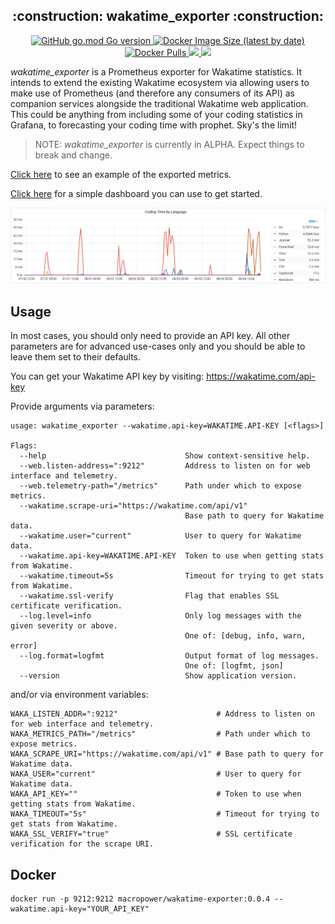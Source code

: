 <h2 align="center">:construction: wakatime_exporter :construction:</h2>
<p align="center">
  <a href="#" target="blank">
    <img alt="GitHub go.mod Go version" src="https://img.shields.io/github/go-mod/go-version/MacroPower/wakatime_exporter">
  </a>
  <a href="https://hub.docker.com/r/macropower/wakatime-exporter" target="blank">
    <img alt="Docker Image Size (latest by date)" src="https://img.shields.io/docker/image-size/macropower/wakatime-exporter?color=green">
  </a>
  <a href="https://hub.docker.com/r/macropower/wakatime-exporter" target="blank">
    <img alt="Docker Pulls" src="https://img.shields.io/docker/pulls/macropower/wakatime-exporter">
  </a>
  <a href="https://goreportcard.com/report/github.com/MacroPower/wakatime_exporter" target="blank">
    <img src="https://goreportcard.com/badge/github.com/MacroPower/wakatime_exporter">
  </a>
  <a href="https://codeclimate.com/github/MacroPower/wakatime_exporter/maintainability" target="blank">
    <img src="https://api.codeclimate.com/v1/badges/ed191a2b4937b9f87096/maintainability">
  </a>
</p>

_wakatime_exporter_ is a Prometheus exporter for Wakatime statistics. It intends to extend the existing Wakatime ecosystem via allowing users to make use of Prometheus (and therefore any consumers of its API) as companion services alongside the traditional Wakatime web application. This could be anything from including some of your coding statistics in Grafana, to forecasting your coding time with prophet. Sky's the limit!

> NOTE: _wakatime_exporter_ is currently in ALPHA. Expect things to break and change.

[Click here](METRICS.md) to see an example of the exported metrics.

[Click here](https://grafana.com/grafana/dashboards/12790) for a simple dashboard you can use to get started.

<a href="#"><img src="example.png"></a>

## Usage

In most cases, you should only need to provide an API key.
All other parameters are for advanced use-cases only and you should be able to leave them set to their defaults.

You can get your Wakatime API key by visiting: https://wakatime.com/api-key

Provide arguments via parameters:

```text
usage: wakatime_exporter --wakatime.api-key=WAKATIME.API-KEY [<flags>]

Flags:
  --help                               Show context-sensitive help.
  --web.listen-address=":9212"         Address to listen on for web interface and telemetry.
  --web.telemetry-path="/metrics"      Path under which to expose metrics.
  --wakatime.scrape-uri="https://wakatime.com/api/v1"
                                       Base path to query for Wakatime data.
  --wakatime.user="current"            User to query for Wakatime data.
  --wakatime.api-key=WAKATIME.API-KEY  Token to use when getting stats from Wakatime.
  --wakatime.timeout=5s                Timeout for trying to get stats from Wakatime.
  --wakatime.ssl-verify                Flag that enables SSL certificate verification.
  --log.level=info                     Only log messages with the given severity or above.
                                       One of: [debug, info, warn, error]
  --log.format=logfmt                  Output format of log messages.
                                       One of: [logfmt, json]
  --version                            Show application version.
```

and/or via environment variables:

```
WAKA_LISTEN_ADDR=":9212"                      # Address to listen on for web interface and telemetry.
WAKA_METRICS_PATH="/metrics"                  # Path under which to expose metrics.
WAKA_SCRAPE_URI="https://wakatime.com/api/v1" # Base path to query for Wakatime data.
WAKA_USER="current"                           # User to query for Wakatime data.
WAKA_API_KEY=""                               # Token to use when getting stats from Wakatime.
WAKA_TIMEOUT="5s"                             # Timeout for trying to get stats from Wakatime.
WAKA_SSL_VERIFY="true"                        # SSL certificate verification for the scrape URI.
```

## Docker

```shell
docker run -p 9212:9212 macropower/wakatime-exporter:0.0.4 --wakatime.api-key="YOUR_API_KEY"
```
